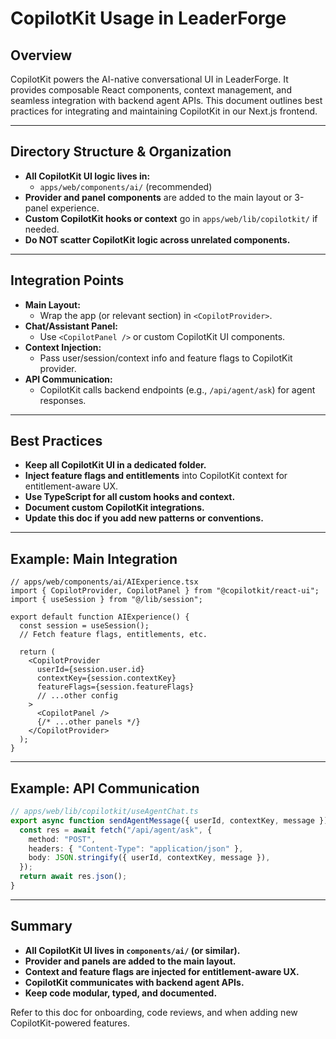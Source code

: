 # CopilotKit Usage in LeaderForge

## Overview

CopilotKit powers the AI-native conversational UI in LeaderForge. It provides composable React components, context management, and seamless integration with backend agent APIs. This document outlines best practices for integrating and maintaining CopilotKit in our Next.js frontend.

---

## Directory Structure & Organization

- **All CopilotKit UI logic lives in:**
  - `apps/web/components/ai/` (recommended)
- **Provider and panel components** are added to the main layout or 3-panel experience.
- **Custom CopilotKit hooks or context** go in `apps/web/lib/copilotkit/` if needed.
- **Do NOT scatter CopilotKit logic across unrelated components.**

---

## Integration Points

- **Main Layout:**
  - Wrap the app (or relevant section) in `<CopilotProvider>`.
- **Chat/Assistant Panel:**
  - Use `<CopilotPanel />` or custom CopilotKit UI components.
- **Context Injection:**
  - Pass user/session/context info and feature flags to CopilotKit provider.
- **API Communication:**
  - CopilotKit calls backend endpoints (e.g., `/api/agent/ask`) for agent responses.

---

## Best Practices

- **Keep all CopilotKit UI in a dedicated folder.**
- **Inject feature flags and entitlements** into CopilotKit context for entitlement-aware UX.
- **Use TypeScript for all custom hooks and context.**
- **Document custom CopilotKit integrations.**
- **Update this doc if you add new patterns or conventions.**

---

## Example: Main Integration

```tsx
// apps/web/components/ai/AIExperience.tsx
import { CopilotProvider, CopilotPanel } from "@copilotkit/react-ui";
import { useSession } from "@/lib/session";

export default function AIExperience() {
  const session = useSession();
  // Fetch feature flags, entitlements, etc.

  return (
    <CopilotProvider
      userId={session.user.id}
      contextKey={session.contextKey}
      featureFlags={session.featureFlags}
      // ...other config
    >
      <CopilotPanel />
      {/* ...other panels */}
    </CopilotProvider>
  );
}
```

---

## Example: API Communication

```ts
// apps/web/lib/copilotkit/useAgentChat.ts
export async function sendAgentMessage({ userId, contextKey, message }) {
  const res = await fetch("/api/agent/ask", {
    method: "POST",
    headers: { "Content-Type": "application/json" },
    body: JSON.stringify({ userId, contextKey, message }),
  });
  return await res.json();
}
```

---

## Summary

- **All CopilotKit UI lives in `components/ai/` (or similar).**
- **Provider and panels are added to the main layout.**
- **Context and feature flags are injected for entitlement-aware UX.**
- **CopilotKit communicates with backend agent APIs.**
- **Keep code modular, typed, and documented.**

Refer to this doc for onboarding, code reviews, and when adding new CopilotKit-powered features.
